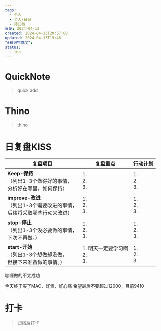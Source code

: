 ```yaml
---
tags:
  - 个人
  - 个人/日记
  - 待归档
日记: 2024-04-13
created: 2024-04-13T20:57:00
updated: 2024-04-13T19:46
"#日记完成度": 
status:
  - ing
---
```

# QuickNote
> quick add

# Thino
> thino

# 日复盘KISS
| **复盘项目**                                             | **复盘重点**                  | **行动计划**          |
| ---------------------------------------------------- | ------------------------- | ----------------- |
| **Keep-保持**<br>（列出1-3个做得好的事情，<br>   分析好在哪里，如何保持）     | 1.  <br>2. <br>3.         | 1.  <br>2. <br>3. |
| **improve-改进**<br>（列出1-3个需要改进的事情，<br>  后续将采取哪些行动来改进） | 1.  <br>2. <br>3.         | 1.  <br>2. <br>3. |
| **stop-停止**<br>（列出1-3个没必要做的事情，<br>下次不再做。）            | 1.  <br>2. <br>3.         | 1.  <br>2. <br>3. |
| **start-开始**<br>（列出1-3个想做却没做，<br>但接下来准备做的事情。）        | 1.  明天一定要学习啊<br>2. <br>3. | 1.  <br>2. <br>3. |


咖喱做的不太成功

今天终于买了MAC，好贵，好心痛
希望最后不要超过12000，目前9410

# 打卡
> 归档后打卡


